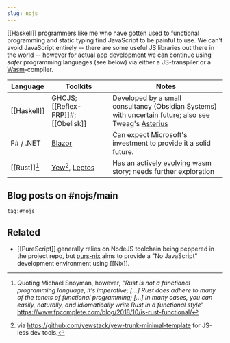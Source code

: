 ```yaml
---
slug: nojs
---
```


[[Haskell]] programmers like me who have gotten used to functional programming and static typing find JavaScript to be painful to use. We can't avoid JavaScript entirely -- there are some useful JS libraries out there in the world -- however for actual app development we can continue using *safer* programming languages (see below) via either a JS-transpiler or a [Wasm](https://webassembly.org/)-compiler. 


| Language        | Toolkits                                                | Notes                                                                                                                                     |
| --------------- | ------------------------------------------------------- | ----------------------------------------------------------------------------------------------------------------------------------------- |
| [[Haskell]]     | GHCJS; [[Reflex-FRP]]#; [[Obelisk]]                     | Developed by a small consultancy (Obsidian Systems) with uncertain future; also see Tweag's [Asterius](https://github.com/tweag/asterius) |
| F# / .NET       | [Blazor](https://srid.github.io/learning-fsharp/Blazor) | Can expect Microsoft's investment to provide it a solid future.                                                                           |
| [[Rust]][^nofp] | [Yew](https://yew.rs/)[^trunk], [Leptos](https://twitter.com/sridca/status/1686496441760460800)                          | Has an [actively evolving](https://www.arewewebyet.org/topics/frameworks/#frontend) wasm story; needs further exploration                 |

[^trunk]: via https://github.com/yewstack/yew-trunk-minimal-template for JS-less dev tools.

[^nofp]: Quoting Michael Snoyman, however, "*Rust is not a functional programming language, it’s imperative; [...] Rust does adhere to many of the tenets of functional programming; [...] In many cases, you can easily, naturally, and idiomatically write Rust in a functional style*" https://www.fpcomplete.com/blog/2018/10/is-rust-functional/

## Blog posts on #nojs/main

```query {.timeline}
tag:#nojs
```

## Related

- [[PureScript]] generally relies on NodeJS toolchain being peppered in the project repo, but [purs-nix](https://github.com/ursi/purs-nix) aims to provide a "No JavaScript" development environment using [[Nix]].
